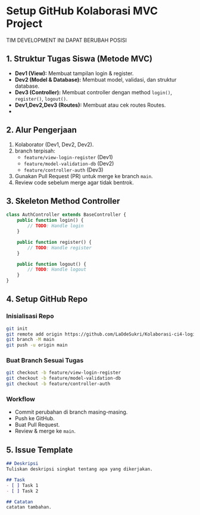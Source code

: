 # Setup GitHub Kolaborasi MVC Project
TIM DEVELOPMENT INI DAPAT BERUBAH POSISI

## 1. Struktur Tugas Siswa (Metode MVC)
- **Dev1 (View):** Membuat tampilan login & register.
- **Dev2 (Model & Database):** Membuat model, validasi, dan struktur database.
- **Dev3 (Controller):** Membuat controller dengan method `login()`, `register()`, `logout()`.
- **Dev1,Dev2,Dev3 (Routes):** Membuat atau cek routes Routes.
- 
## 2. Alur Pengerjaan
1. Kolaborator (Dev1, Dev2, Dev2).
2. branch terpisah:
   - `feature/view-login-register` (Dev1)
   - `feature/model-validation-db` (Dev2)
   - `feature/controller-auth` (Dev3)
3. Gunakan Pull Request (PR) untuk merge ke branch `main`.
4. Review code sebelum merge agar tidak bentrok.

## 3. Skeleton Method Controller
```php
class AuthController extends BaseController {
    public function login() {
        // TODO: Handle login
    }

    public function register() {
        // TODO: Handle register
    }

    public function logout() {
        // TODO: Handle logout
    }
}
```

## 4. Setup GitHub Repo
### Inisialisasi Repo
```bash
git init
git remote add origin https://github.com/LaOdeSukri/Kolaborasi-ci4-login-register.git
git branch -M main
git push -u origin main
```

### Buat Branch Sesuai Tugas
```bash
git checkout -b feature/view-login-register
git checkout -b feature/model-validation-db
git checkout -b feature/controller-auth
```

### Workflow
- Commit perubahan di branch masing-masing.
- Push ke GitHub.
- Buat Pull Request.
- Review & merge ke `main`.

## 5. Issue Template
```markdown
## Deskripsi
Tuliskan deskripsi singkat tentang apa yang dikerjakan.

## Task
- [ ] Task 1
- [ ] Task 2

## Catatan
catatan tambahan.
```
